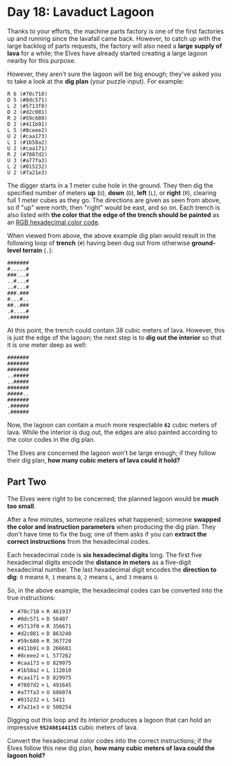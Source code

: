 # Day 18: Lavaduct Lagoon

Thanks to your efforts, the machine parts factory is one of the first factories up and running since the lavafall came back. However, to catch up with the large backlog of parts requests, the factory will also need a **large supply of lava** for a while; the Elves have already started creating a large lagoon nearby for this purpose.

However, they aren't sure the lagoon will be big enough; they've asked you to take a look at the **dig plan** (your puzzle input). For example:

```
R 6 (#70c710)
D 5 (#0dc571)
L 2 (#5713f0)
D 2 (#d2c081)
R 2 (#59c680)
D 2 (#411b91)
L 5 (#8ceee2)
U 2 (#caa173)
L 1 (#1b58a2)
U 2 (#caa171)
R 2 (#7807d2)
U 3 (#a77fa3)
L 2 (#015232)
U 2 (#7a21e3)
```

The digger starts in a 1 meter cube hole in the ground. They then dig the specified number of meters **up** (`U`), **down** (`D`), **left** (`L`), or **right** (`R`), clearing full 1 meter cubes as they go. The directions are given as seen from above, so if "up" were north, then "right" would be east, and so on. Each trench is also listed with **the color that the edge of the trench should be painted** as an [RGB hexadecimal color code](https://en.wikipedia.org/wiki/RGB_color_model#Numeric_representations).

When viewed from above, the above example dig plan would result in the following loop of **trench** (`#`) having been dug out from otherwise **ground-level terrain** (`.`):

```
#######
#.....#
###...#
..#...#
..#...#
###.###
#...#..
##..###
.#....#
.######
```

At this point, the trench could contain 38 cubic meters of lava. However, this is just the edge of the lagoon; the next step is to **dig out the interior** so that it is one meter deep as well:

```
#######
#######
#######
..#####
..#####
#######
#####..
#######
.######
.######
```

Now, the lagoon can contain a much more respectable **`62`** cubic meters of lava. While the interior is dug out, the edges are also painted according to the color codes in the dig plan.

The Elves are concerned the lagoon won't be large enough; if they follow their dig plan, **how many cubic meters of lava could it hold?**

## Part Two

The Elves were right to be concerned; the planned lagoon would be **much too small**.

After a few minutes, someone realizes what happened; someone **swapped the color and instruction parameters** when producing the dig plan. They don't have time to fix the bug; one of them asks if you can **extract the correct instructions** from the hexadecimal codes.

Each hexadecimal code is **six hexadecimal digits** long. The first five hexadecimal digits encode the **distance in meters** as a five-digit hexadecimal number. The last hexadecimal digit encodes the **direction to dig**: `0` means `R`, `1` means `D`, `2` means `L`, and `3` means `U`.

So, in the above example, the hexadecimal codes can be converted into the true instructions:

- `#70c710` = `R 461937`
- `#0dc571` = `D 56407`
- `#5713f0` = `R 356671`
- `#d2c081` = `D 863240`
- `#59c680` = `R 367720`
- `#411b91` = `D 266681`
- `#8ceee2` = `L 577262`
- `#caa173` = `U 829975`
- `#1b58a2` = `L 112010`
- `#caa171` = `D 829975`
- `#7807d2` = `L 491645`
- `#a77fa3` = `U 686074`
- `#015232` = `L 5411`
- `#7a21e3` = `U 500254`

Digging out this loop and its interior produces a lagoon that can hold an impressive **`952408144115`** cubic meters of lava.

Convert the hexadecimal color codes into the correct instructions; if the Elves follow this new dig plan, **how many cubic meters of lava could the lagoon hold?**